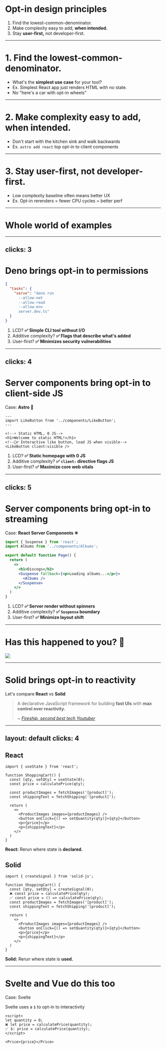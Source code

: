 # Opt-in design principles

<v-clicks>

1. Find the lowest-common-denominator.
2. Make complexity easy to add, **when intended.**
3. Stay **user-first,** not developer-first.

</v-clicks>

---

# 1. Find the lowest-common-denominator.

- What's the **simplest use case** for your tool?
- Ex. Simplest React app just renders HTML with no state.
- No "here's a car with opt-in wheels"

---

# 2. Make complexity easy to add, **when intended.**

- Don't start with the kitchen sink and walk backwards
- Ex. `astro add react` top opt-in to client components

---

# 3. Stay **user-first,** not developer-first.

- Low complexity baseline often means better UX
- Ex. Opt-in rerenders = fewer CPU cycles = better perf

---

# Whole world of examples

---
clicks: 3
---

# Deno brings opt-in to permissions

```json {all|4-6}
{
  "tasks": {
    "serve": "deno run
      --allow-net
      --allow-read
      --allow-env
      server.dev.ts"
  }
}
```

<v-click at=2>

1. LCD? <strong v-click=3>✅ Simple CLI tool without I/O</strong>
2. Additive complexity? <strong v-click=3>✅ Flags that describe what's added</strong>
3. User-first? <strong v-click=3>✅ Minimizes security vulnerabilities</strong>

</v-click>

---
clicks: 4
---

# Server components bring opt-in to client-side JS

Case: **Astro 🚀**

```astro {all|5-6|2,7-8}
---
import LikeButton from '../components/LikeButton';
---

<!--⚡️ Static HTML, 0 JS-->
<h1>Welcome to static HTML!</h1>
<!--🏃‍♂️ Interactive like button, load JS when visible-->
<LikeButton client:visible />
```

<v-click at=3>

1. LCD? <strong v-click=4>✅ Static homepage with 0 JS</strong>
2. Additive complexity? <strong v-click=4>✅ `client:` directive flags JS</strong>
4. User-first? <strong v-click=4>✅ Maximize core web vitals</strong>

</v-click>

---
clicks: 5
---

# Server components bring opt-in to streaming

Case: **React Server Components ⚛️**

```jsx {all|7|9|8-10}
import { Suspense } from 'react';
import Albums from '../components/Albums';

export default function Page() {
  return (
    <>
      <h1>Discogs</h2>
      <Suspense fallback={<p>Loading albums...</p>}>
        <Albums />
      </Suspense>
    </>
  )
}
```

<v-click at=4>

1. LCD? <strong v-click=5>✅ Server render without spinners</strong>
2. Additive complexity? <strong v-click=5>✅ `Suspense` boundary</strong>
4. User-first? <strong v-click=5>✅ Minimize layout shift</strong>

</v-click>

---

# Has **this** happened to you? 🙋

<img src="/useeffect-explosion.gif" />

---

# Solid brings opt-in to reactivity

Let's compare **React** vs **Solid**

> A declarative JavaScript framework for building **fast UIs** with **max control over reactivity.**
>
> ~ _[Fireship, second best tech Youtuber](https://www.youtube.com/watch?v=hw3Bx5vxKl0)_

---
layout: default
clicks: 4
---

<div class="grid place-items-center h-100">
<div grid="~ cols-2 gap-4">
<div>

## React

```tsx {all|13,14,5,7-8|5,14|3,18} {at:0}
import { useState } from 'react';

function ShoppingCart() {
  const [qty, setQty] = useState(0);
  const price = calculatePrice(qty);
  
  const productImages = fetchImages('[product]');
  const shippingText = fetchShipping('[product]');

  return (
    <>
      <ProductImages images={productImages} />
      <button onClick={() => setQuantity(qty)}>{qty}</button>
      <p>{price}</p>
      <p>{shippingText}</p>
    </>
  )
}
```

<PriceReact v-if="$slidev.nav.clicks === 1" />
<PriceReact v-if="$slidev.nav.clicks === 2" />

<v-click at=3>

**React:** Rerun where state is **declared.**

</v-click>

</div>
<div>

## Solid

```tsx {1-5,7-18|13,14,5,7-8|6,14|14} {at:0}
import { createSignal } from 'solid-js';

function ShoppingCart() {
  const [qty, setQty] = createSignal(0);
  ❌ const price = calculatePrice(qty);
  ✅ const price = () => calculatePrice(qty);
  const productImages = fetchImages('[product]');
  const shippingText = fetchShipping('[product]');

  return (
    <>
      <ProductImages images={productImages} />
      <button onClick={() => setQuantity(qty)}>{qty}</button>
      <p>{price}</p>
      <p>{shippingText}</p>
    </>
  )
}
```

<PriceSolidBorked v-if="$slidev.nav.clicks === 1" />
<PriceSolid v-if="$slidev.nav.clicks === 2" />

<v-click at=3>

**Solid:** Rerun where state is **used.**

</v-click>

</div>
</div>
</div>

---

# Svelte and Vue do this too

Case: Svelte

Svelte uses a `$` to opt-in to interactivity

```svelte {2,3,7|2,4,7}
<script>
let quantity = 0;
❌ let price = calculatePrice(quantity);
✅ $: price = calculatePrice(quantity);
</script>

<Price>{price}</Price>
```
